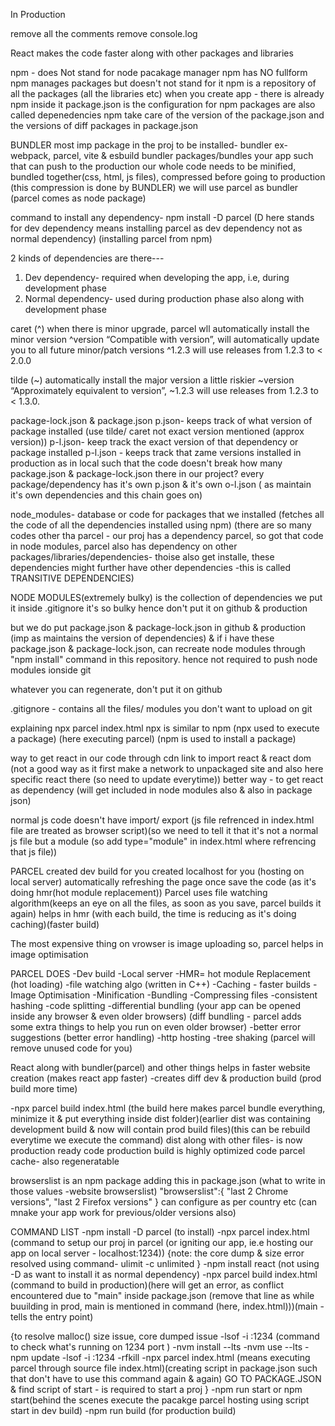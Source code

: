 In Production

remove all the comments
remove console.log


React makes the code faster along with other packages and libraries

npm - does Not stand for node pacakage manager
npm has NO fullform
npm manages packages but doesn't not stand for it
npm is a repository of all the packages (all the libraries etc)
when you create app - there is already npm inside it
package.json is the configuration for npm
packages are also called depenedencies
npm take care of the version of the package.json and the versions of diff packages in package.json


BUNDLER
most imp package in the proj to be installed- bundler
ex- webpack, parcel, vite & esbuild
bundler packages/bundles your app such that can push to the production
our whole code needs to be minified, bundled together(css, html, js files), compressed before going to production (this compression is done by BUNDLER)
we will use parcel as bundler (parcel comes as node package)

command to install any dependency- npm install -D parcel  (D here stands for dev dependency means installing parcel as dev dependency not as normal dependency) (installing parcel from npm)


2 kinds of dependencies are there---
1. Dev dependency- required when developing the app, i.e, during development phase 
2. Normal dependency- used during production phase also along with development phase


caret (^)
when there is minor upgrade, parcel wll automatically install the minor version 
^version “Compatible with version”, will automatically update you to all future minor/patch versions ^1.2.3 will use releases from 1.2.3 to < 2.0.0


tilde (~)
automatically install the major version 
a little riskier 
~version “Approximately equivalent to version”, ~1.2.3 will use releases from 1.2.3 to < 1.3.0.


package-lock.json & package.json
p.json- keeps track of what version of package installed (use tilde/ caret not exact version mentioned (approx version))
p-l.json- keep track the exact version of that dependency or package installed
p-l.json - keeps track that zame versions installed in production as in local such that the code doesn't break
how many package.json & package-lock.json there in our project?
every package/dependency has it's own p.json & it's own o-l.json ( as maintain it's own dependencies and this chain goes on)



node_modules- database or code for packages that we installed (fetches all the code of all the dependencies installed using npm)
(there are so many codes other tha parcel - our proj has a dependency parcel, so got that code in node modules, parcel also has dependency on other packages/libraries/dependencies- thoise also get installe, these dependencies might further have other dependencies -this is called TRANSITIVE DEPENDENCIES)

NODE MODULES(extremely bulky) is the collection of dependencies
we put it inside .gitignore
it's so bulky hence don't put it on github & production

but we do put package.json & package-lock.json in github & production (imp as maintains the version of dependencies) & if i have these package.json & package-lock.json, can recreate node modules through "npm install" command in this repository. hence not required to push node modules ionside git

whatever you can regenerate, don't put it on github

.gitignore - contains all the files/ modules you don't want to upload on git

explaining npx parcel index.html
npx is similar to npm (npx used to execute a package) (here executing parcel) (npm is used to install a package)

way to get react in our code
through cdn link to import react & react dom (not a good way as it first make a network to unpackaged site and also here specific react there (so need to update everytime))
better way - to get react as dependency (will get included in node modules also & also in package json)

normal js code doesn't have import/ export (js file refrenced in index.html file are treated as browser script)(so we need to tell it that it's not a normal js file but a module (so add type="module" in index.html where refrencing that js file))


PARCEL 
created dev build for you
created localhost for you (hosting on local server)
automatically refreshing the page once save the code (as it's doing hmr(hot module replacement)) Parcel uses file watching algorithm(keeps an eye on all the files, as soon as you save, parcel builds it again) helps in hmr 
(with each build, the time is reducing as it's doing caching)(faster build)

The most expensive thing on vrowser is image uploading so, parcel helps in image optimisation

PARCEL DOES
-Dev build
-Local server
-HMR= hot module Replacement (hot loading)
-file watching algo (written in C++)
-Caching - faster builds
-Image Optimisation
-Minification
-Bundling
-Compressing files
-consistent hashing
-code splitting
-differential bundling (your app can be opened inside any browser & even older browsers) (diff bundling - parcel adds some extra things to help you run on even older browser)
-better error suggestions (better error handling)
-http hosting
-tree shaking (parcel will remove unused code for you)




React along with bundler(parcel) and other things helps in faster website creation (makes react app faster)
-creates diff dev & production build (prod build more time)

-npx parcel build index.html (the build here makes parcel bundle everything, minimize it & put everything inside dist folder)(earlier dist was containing development build & now will contain prod build files)(this can be rebuild everytime we execute the command)
dist along with other files- is now production ready code
production build is highly optimized code 
parcel cache- also regeneratable

browserslist is an npm package
adding this in package.json (what to write in those values -website browserslist)
"browserslist":{
    "last 2 Chrome versions",
    "last 2 Firefox versions"
  }
can configure as per country etc (can mnake your app work for previous/older versions also)



COMMAND LIST
-npm install -D parcel (to install)
-npx parcel index.html (command to setup our proj in parcel (or igniting our app, ie.e hosting our app on local server - localhost:1234))
{note: the core dump & size error resolved using command- ulimit -c unlimited }
-npm install react (not using -D as want to install it as normal dependency)
-npx parcel build index.html (command to build in production)(here will get an error, as conflict encountered due to "main" inside package.json (remove that line as while buuilding in prod, main is mentioned in command (here, index.html)))(main - tells the entry point)

{to resolve malloc() size issue, core dumped issue
-lsof -i :1234 (command to check what's running on 1234 port
)
-nvm install --lts
-nvm use --lts
-npm update
-lsof -i :1234
-rfkill
-npx parcel index.html (means executing parcel through source file index.html)(creating script in package.json such that don't have to use this command again & again)
GO TO PACKAGE.JSON & find script of start - is required to start a proj
}
-npm run start or npm start(behind the scenes execute the pacakge parcel hosting using script start in dev build)
-npm run build (for production build)




